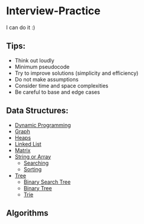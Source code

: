 # Interview-Practice
I can do it :)

## Tips:
* Think out loudly
* Minimum pseudocode 
* Try to improve solutions (simplicity and efficiency)
* Do not make assumptions
* Consider time and space complexities
* Be careful to base and edge cases

## Data Structures:
* [Dynamic Programming](#dynamic-programming)
* [Graph](#graph)
* [Heaps](#heaps)
* [Linked List](#linked-list)
* [Matrix](#matrix)
* [String or Array](#string-or-array)
    * [Searching](#searching)
    * [Sorting](#sorting)
* [Tree](#tree)
    * [Binary Search Tree](#binary-search-tree)
    * [Binary Tree](#binary-tree)
    * [Trie](#trie)
     
## Algorithms

## 
